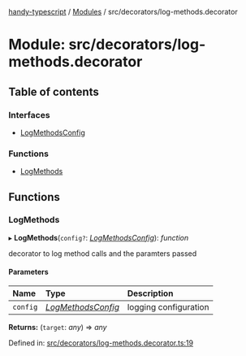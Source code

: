 [handy-typescript](../README.md) / [Modules](../modules.md) / src/decorators/log-methods.decorator

# Module: src/decorators/log-methods.decorator

## Table of contents

### Interfaces

- [LogMethodsConfig](../interfaces/src_decorators_log_methods_decorator.logmethodsconfig.md)

### Functions

- [LogMethods](src_decorators_log_methods_decorator.md#logmethods)

## Functions

### LogMethods

▸ **LogMethods**(`config?`: [*LogMethodsConfig*](../interfaces/src_decorators_log_methods_decorator.logmethodsconfig.md)): *function*

decorator to log method calls and the paramters passed

#### Parameters

| Name | Type | Description |
| :------ | :------ | :------ |
| `config` | [*LogMethodsConfig*](../interfaces/src_decorators_log_methods_decorator.logmethodsconfig.md) | logging configuration |

**Returns:** (`target`: *any*) => *any*

Defined in: [src/decorators/log-methods.decorator.ts:19](https://github.com/robbiemu/handy-typescript/blob/883f292/src/decorators/log-methods.decorator.ts#L19)
